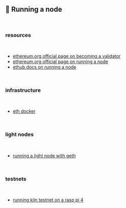 ## 🌭 Running a node

<br>

### resources

<br>

* [ethereum.org official page on becoming a validator](https://launchpad.ethereum.org/en/overview)
* [ethereum.org official page on running a node](https://ethereum.org/en/run-a-node/)
* [ethub docs on running a node](https://docs.ethhub.io/using-ethereum/running-an-ethereum-node/)

<br>

### infrastructure

<br>

* [eth docker](https://eth-docker.net/docs/About/Overview)

<br>

### light nodes

<br>


* [running a light node with geth](https://ethereum.org/en/developers/tutorials/run-light-node-geth/)

<br>

### testnets

<br>

* [running kiln testnet on a rasp pi 4](https://ethereum.org/en/developers/tutorials/run-node-raspberry-pi/)


